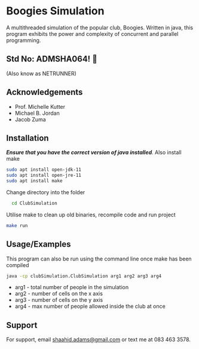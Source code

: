 
# Boogies Simulation 

A multithreaded simulation of the popular club, Boogies. Written in java, this program exhibits the power and complexity of concurrent and parallel programming.

## Std No: ADMSHA064! 👋
(Also know as NETRUNNER)

## Acknowledgements

- Prof. Michelle Kutter
- Michael B. Jordan
- Jacob Zuma
## Installation

***Ensure that you have the correct version of java installed***.
Also install make

```bash
sudo apt install open-jdk-11
sudo apt install open-jre-11
sudo apt install make
```

Change directory into the folder

```bash
  cd ClubSimulation
```
Utilise make to clean up old binaries, recompile code and run project

```bash 
make run
```


    
## Usage/Examples

This program can also be run using the command line once make has been compiled

```bash
java -cp clubSimulation.ClubSimulation arg1 arg2 arg3 arg4

```


- arg1 - total number of people in the simulation
- arg2 - number of cells on the x axis
- arg3 - number of cells on the y axis
- arg4 - max number of people allowed inside the club at once
## Support

For support, email shaahid.adams@gmail.com or text me at 083 463 3578.


